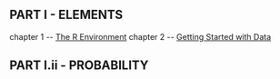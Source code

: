 ## PART I - ELEMENTS

chapter 1 -- [The R Environment](c1-R.html)
chapter 2 -- [Getting Started with Data](c2-getting-started.html)


## PART I.ii - PROBABILITY



